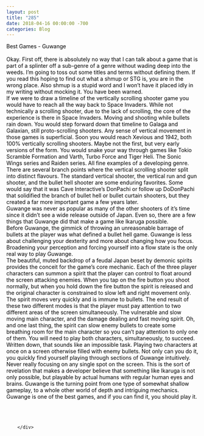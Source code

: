 ```yaml
---
layout: post
title: "285"
date: 2018-04-16 00:00:00 -700
categories: Blog
---
```


<div class="blog-content">
				<div class="paragraph"><span><span style="color:rgb(0, 0, 0)">Best Games - Guwange</span></span><br><span></span><br><span><span style="color:rgb(0, 0, 0)">Okay. First off, there is absolutely no way that I can talk about a game that is part of a splinter off a sub-genre of a genre without wading deep into the weeds. I&rsquo;m going to toss out some titles and terms without defining them. If you read this hoping to find out what a shmup or STG is, you are in the wrong place. Also shmup is a stupid word and I won&rsquo;t have it placed idly in my writing without mocking it. You have been warned.</span></span><br><span></span><span><span style="color:rgb(0, 0, 0)">If we were to draw a timeline of the vertically scrolling shooter game you would have to reach all the way back to Space Invaders. While not technically a scrolling shooter, due to the lack of scrolling, the core of the experience is there in Space Invaders. Moving and shooting while bullets rain down. You would step forward down that timeline to Galaga and Galaxian, still proto-scrolling shooters. Any sense of vertical movement in those games is superficial. Soon you would reach Xevious and 1942, both 100% vertically scrolling shooters. Maybe not the first, but very early versions of the form. You would snake your way through games like Tokio Scramble Formation and Varth, Turbo Force and Tiger Heli. The Sonic Wings series and Raiden series. All fine examples of a developing genre.</span></span><br><span></span><span><span style="color:rgb(0, 0, 0)">There are several branch points where the vertical scrolling shooter split into distinct flavours. The standard vertical shooter, the vertical run and gun shooter, and the bullet hell shooter are some enduring favorites. Some would say that it was Cave Interactive&rsquo;s DonPachi or follow up DoDonPachi that solidified the branch of bullet hell or bullet curtain shooters, but they created a far more important game a few years later. </span></span><br><span></span><span><span style="color:rgb(0, 0, 0)">Guwange was never as popular as many of the other shooters of it&rsquo;s time since it didn&rsquo;t see a wide release outside of Japan. Even so, there are a few things that Guwange did that make a game like Ikaruga possible.</span></span><br><span></span><span><span style="color:rgb(0, 0, 0)">Before Guwange, the gimmick of throwing an unreasonable barrage of bullets at the player was what defined a bullet hell game. Guwange is less about challenging your dexterity and more about changing how you focus. Broadening your perception and forcing yourself into a flow state is the only real way to play Guwange.</span></span><br><span></span><span><span style="color:rgb(0, 0, 0)">The beautiful, muted backdrop of a feudal Japan beset by demonic spirits provides the conceit for the game&rsquo;s core mechanic. Each of the three player characters can summon a spirit that the player can control to float around the screen attacking enemies. When you tap on the fire button you shoot normally, but when you hold down the fire button the spirit is released and the original character is constrained to slow left and right movement only. The spirit moves very quickly and is immune to bullets. The end result of these two different modes is that the player must pay attention to two different areas of the screen simultaneously. The vulnerable and slow moving main character, and the damage dealing and fast moving spirit. Oh, and one last thing, the spirit can slow enemy bullets to create some breathing room for the main character so you can&rsquo;t pay attention to only one of them. You will need to play both characters, simultaneously, to succeed.</span></span><br><span></span><span><span style="color:rgb(0, 0, 0)">Written down, that sounds like an impossible task. Playing two characters at once on a screen otherwise filled with enemy bullets. Not only can you do it, you quickly find yourself playing through sections of Guwange intuitively. Never really focusing on any single spot on the screen. This is the sort of revelation that makes a developer believe that something like Ikaruga is not only possible, but playable by actual humans with regular human eyes and brains. Guwange is the turning point from one type of somewhat shallow gameplay, to a whole other world of depth and intriguing mechanics.</span></span><br><span></span><span><span style="color:rgb(0, 0, 0)">Guwange is one of the best games, and if you can find it, you should play it.</span></span><br><span></span><br><br>&#8203;</div>

		</div>
        